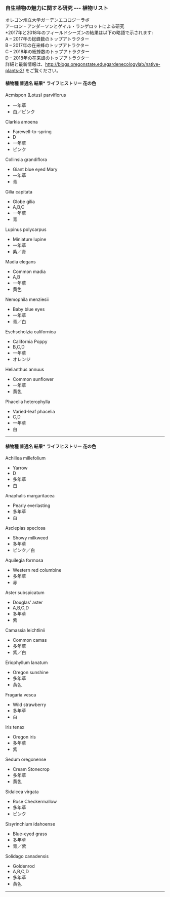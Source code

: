 ### 自生植物の魅力に関する研究 --- 植物リスト  
オレゴン州立大学ガーデンエコロジーラボ  
アーロン・アンダーソンとゲイル・ランゲロットによる研究  
*2017年と2018年のフィールドシーズンの結果は以下の略語で示されます:  
A – 2017年の総蜂数のトップアトラクター  
B – 2017年の在来蜂のトップアトラクター  
C – 2018年の総蜂数のトップアトラクター  
D – 2018年の在来蜂のトップアトラクター  
詳細と最新情報は、http://blogs.oregonstate.edu/gardenecologylab/native-plants-2/ をご覧ください。

#### 植物種  普通名  結果*  ライフヒストリー  花の色  
Acmispon (Lotus) parviflorus  
- 一年草  
- 白／ピンク  

Clarkia amoena  
- Farewell-to-spring  
- D  
- 一年草  
- ピンク  

Collinsia grandiflora  
- Giant blue eyed Mary  
- 一年草  
- 青  

Gilia capitata  
- Globe gilia  
- A,B,C  
- 一年草  
- 青  

Lupinus polycarpus  
- Miniature lupine  
- 一年草  
- 紫／青  

Madia elegans  
- Common madia  
- A,B  
- 一年草  
- 黄色  

Nemophila menziesii  
- Baby blue eyes  
- 一年草  
- 青／白  

Eschscholzia californica  
- California Poppy  
- B,C,D  
- 一年草  
- オレンジ  

Helianthus annuus  
- Common sunflower  
- 一年草  
- 黄色  

Phacelia heterophylla  
- Varied-leaf phacelia  
- C,D  
- 一年草  
- 白  

---

#### 植物種  普通名  結果*  ライフヒストリー  花の色  
Achillea millefolium  
- Yarrow  
- D  
- 多年草  
- 白  

Anaphalis margaritacea  
- Pearly everlasting  
- 多年草  
- 白  

Asclepias speciosa  
- Showy milkweed  
- 多年草  
- ピンク／白  

Aquilegia formosa  
- Western red columbine  
- 多年草  
- 赤  

Aster subspicatum  
- Douglas’ aster  
- A,B,C,D  
- 多年草  
- 紫  

Camassia leichtlinii  
- Common camas  
- 多年草  
- 紫／白  

Eriophyllum lanatum  
- Oregon sunshine  
- 多年草  
- 黄色  

Fragaria vesca  
- Wild strawberry  
- 多年草  
- 白  

Iris tenax  
- Oregon iris  
- 多年草  
- 紫  

Sedum oregonense  
- Cream Stonecrop  
- 多年草  
- 黄色  

Sidalcea virgata  
- Rose Checkermallow  
- 多年草  
- ピンク  

Sisyrinchium idahoense  
- Blue-eyed grass  
- 多年草  
- 青／紫  

Solidago canadensis  
- Goldenrod  
- A,B,C,D  
- 多年草  
- 黄色  

---
